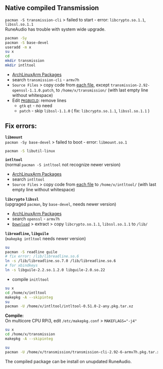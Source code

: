 Native compiled Transmission
--- 
`pacman -S transmission-cli` > failed to start - error: `libcrypto.so.1.1`, `libssl.so.1.1`  
RuneAudio has trouble with system wide upgrade.  

```sh
pacman -Sy
pacman -S base-devel
useradd -m x
su x
cd
mkdir transmission
mkdir intltool
```

- [ArchLinuxArm Packages](https://archlinuxarm.org/packages)  
- search `transmission-cli` - `armv7h`  
- `Source Files` > copy code from [each file](https://archlinuxarm.org/packages/armv7h/transmission-cli/files), except `transmission-2.92-openssl-1.1.0.patch`, to `/home/x/transmission/` (with last empty line without whitespace)  
- Edit [`PKGBUILD`](https://github.com/rern/RuneAudio/blob/master/transmission/_repo/transmission/PKGBUILD): remove lines  
  * `gtk` `qt` - no need  
  * `patch` - skip `libssl-1.1.0` ( fix: `libcrypto.so.1.1`, `libssl.so.1.1` )  

## Fix errors:  

**`libmount`**  
`pacman -Sy base-devel` > failed to boot - error: `libmount.so.1`
```sh
pacman -S libutil-linux
``` 

**`intltool`**  
(normal `pacman -S intltool` not recognize newer version)  
  * [ArchLinuxArm Packages](https://archlinuxarm.org/packages)
  * search `intltool`  
  * `Source Files` > copy code from [each file](https://archlinuxarm.org/packages/any/intltool/files) to `/home/x/intltool/` (with last empty line without whitespace)  

**`libcrypto` `libssl`**  
(upgraged `pacman`, by `base-devel`, needs newer version)
  - [ArchLinuxArm Packages](https://archlinuxarm.org/packages)
  - search `openssl` - `armv7h`
  - [`Download`](https://archlinuxarm.org/packages/armv7h/openssl) > extract > copy `libcrypto.so.1.1`, `libssl.so.1.1` to `/lib/`
  
**`libreadline`, `libguile`**  
(`makepkg intltool` needs newer version)
```sh
su
pacman -S readline guile
# fix error: /lib/libreadline.so.6
ln -s /lib/libreadline.so.7.0 /lib/libreadline.so.6
# for xbindkeys
ln -s libguile-2.2.so.1.2.0 libguile-2.0.so.22
```
  * compile `initltool`
```sh
su x
cd /home/x/intltool
makepkg -A --skipinteg
su
pacman -U /home/x/intltool/intltool-0.51.0-2-any.pkg.tar.xz
```

**Compile:**  
On multicore CPU RPi3, edit `/etc/makepkg.conf` > `MAKEFLAGS="-j4"`
```sh
su x
cd /home/x/transmission
makepkg -A --skipinteg

su
pacman -U /home/x/transmission/transmission-cli-2.92-6-armv7h.pkg.tar.xz
```
The compiled package can be install on unupdated RuneAudio.
